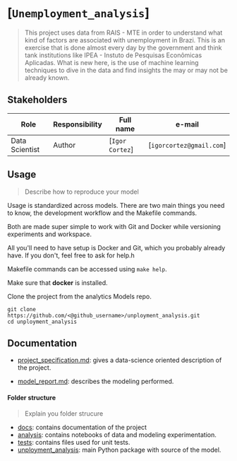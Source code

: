 # [`Unemployment_analysis`]
> This project uses data from RAIS - MTE in order to understand what kind of factors are associated with unemployment in Brazi. This is an exercise that is done almost every day by the government and think tank institutions like IPEA - Instuto de Pesquisas Econômicas Aplicadas. What is new here, is the use of machine learning techniques to dive in the data and find insights the may or may not be already known.  


## Stakeholders

| Role                 | Responsibility         | Full name                | e-mail       |
| -----                | ----------------       | -----------              | ---------    |
| Data Scientist       | Author                 | [`Igor Cortez`]            | [`igorcortez@gmail.com`] |

## Usage
> Describe how to reproduce your model

Usage is standardized across models. There are two main things you need to know, the development workflow and the Makefile commands.

Both are made super simple to work with Git and Docker while versioning experiments and workspace.

All you'll need to have setup is Docker and Git, which you probably already have. If you don't, feel free to ask for help.h

Makefile commands can be accessed using `make help`.


Make sure that **docker** is installed.

Clone the project from the analytics Models repo.
```
git clone https://github.com/<@github_username>/unployment_analysis.git
cd unployment_analysis
```

## Documentation

* [project_specification.md](./docs/project_specification.md): gives a data-science oriented description of the project.

* [model_report.md](./docs/model_report.md): describes the modeling performed.


#### Folder structure
>Explain you folder strucure

* [docs](./docs): contains documentation of the project
* [analysis](./analysis/): contains notebooks of data and modeling experimentation.
* [tests](./tests/): contains files used for unit tests.
* [unployment_analysis](./unployment_analysis/): main Python package with source of the model.
